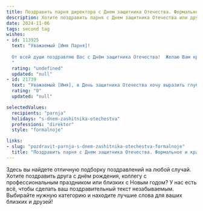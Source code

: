 ```yaml
---
title: Поздравить парня директора с Днем защитника Отечества. Формальное и красивое
description: Хотите поздравить парня с Днем защитника Отечества или другим праздником? Наш ИИ создаст незабываемое поздравление, а вы обязательно выделитесь среди других.  
date: 2024-11-06
tags: second tag
wishes:
- id: 113925
  text: "Уважаемый [Имя Парня]!
  
  От всей души поздравляю Вас с Днём защитника Отечества!  Желаю Вам крепкого здоровья, неиссякаемой энергии, профессиональных успехов в Вашей важной и ответственной должности директора, а также мира и благополучия Вам и Вашим близким.  Пусть Ваш профессионализм и мудрость всегда будут востребованы, а Ваше имя – символом  успеха и уважения.
  "
  rating: "undefined"
  updated: "null"
- id: 21739
  text: "Уважаемый [Имя], в День защитника Отечества хочу выразить глубочайшее уважение и искренние поздравления. Вы не только достойный директор, но и пример для подражания в защите и поддержке нашего Отечества. Пусть этот день принесет вам радость и вдохновение на новые достижения. С праздником!"
  rating: "0"
  updated: "null"

selectedValues:
  recipients: "parnja"
  holidays: "s-dnem-zashitnika-otechestva"
  professions: "direktor"
  style: "formalnoje"

links:
- slug: "pozdravit-parnja-s-dnem-zashitnika-otechestva-formalnoje"
  title: "Поздравить парня с Днем защитника Отечества. Формальное и красивое"
---
```


Здесь вы найдете отличную подборку поздравлений на любой случай. 
Хотите поздравить друга с днём рождения, коллегу с профессиональным праздником или близких с Новым годом? У нас есть всё, чтобы сделать ваш поздравительный текст незабываемым. Выбирайте нужную категорию и находите лучшие слова для ваших близких и друзей!
